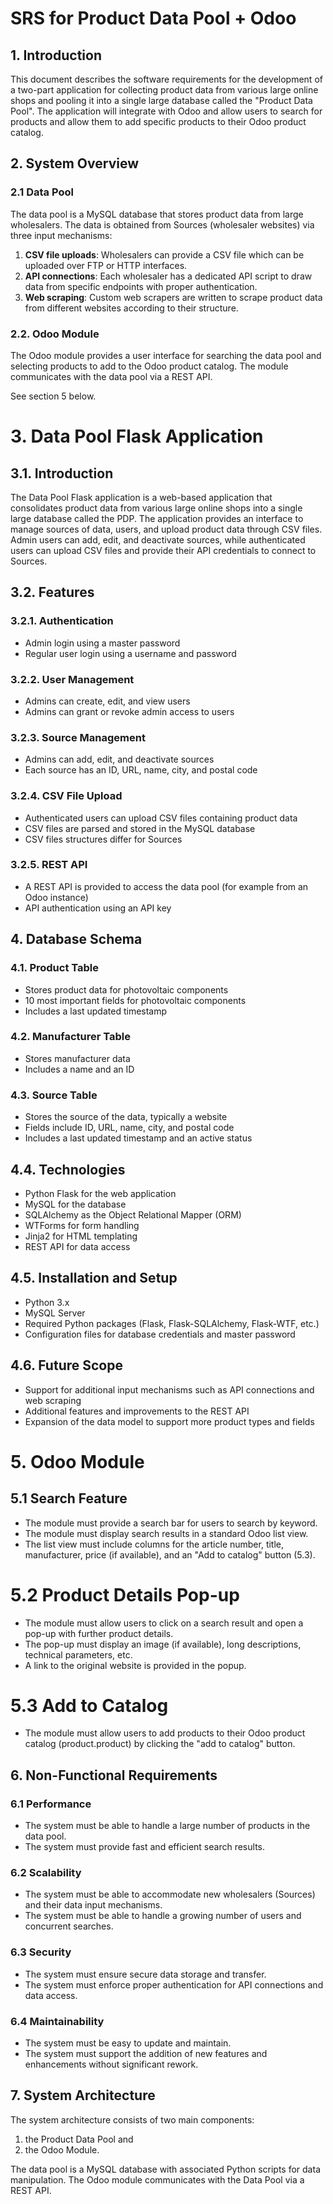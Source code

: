 # SRS for Product Data Pool + Odoo

## 1. Introduction
This document describes the software requirements for the development of a two-part application for collecting product data from various large online shops and pooling it into a single large database called the "Product Data Pool". 
The application will integrate with Odoo and allow users to search for products and allow them to add specific products to their Odoo product catalog.

## 2. System Overview

### 2.1 Data Pool
The data pool is a MySQL database that stores product data from large wholesalers. The data is obtained from Sources (wholesaler websites) via three input mechanisms:

1. **CSV file uploads**: Wholesalers can provide a CSV file which can be uploaded over FTP or HTTP interfaces.
2. **API connections**: Each wholesaler has a dedicated API script to draw data from specific endpoints with proper authentication.
3. **Web scraping**: Custom web scrapers are written to scrape product data from different websites according to their structure.

### 2.2. Odoo Module
The Odoo module provides a user interface for searching the data pool and selecting products to add to the Odoo product catalog. The module communicates with the data pool via a REST API.

See section 5 below.

# 3. Data Pool Flask Application

## 3.1. Introduction

The Data Pool Flask application is a web-based application that consolidates product data from various large online shops into a single large database called the PDP. The application provides an interface to manage sources of data, users, and upload product data through CSV files. Admin users can add, edit, and deactivate sources, while authenticated users can upload CSV files and provide their API credentials to connect to Sources.

## 3.2. Features

### 3.2.1. Authentication

- Admin login using a master password
- Regular user login using a username and password

### 3.2.2. User Management

- Admins can create, edit, and view users
- Admins can grant or revoke admin access to users

### 3.2.3. Source Management

- Admins can add, edit, and deactivate sources
- Each source has an ID, URL, name, city, and postal code

### 3.2.4. CSV File Upload

- Authenticated users can upload CSV files containing product data
- CSV files are parsed and stored in the MySQL database
- CSV files structures differ for Sources

### 3.2.5. REST API

- A REST API is provided to access the data pool (for example from an Odoo instance)
- API authentication using an API key

## 4. Database Schema

### 4.1. Product Table

- Stores product data for photovoltaic components
- 10 most important fields for photovoltaic components
- Includes a last updated timestamp

### 4.2. Manufacturer Table

- Stores manufacturer data
- Includes a name and an ID

### 4.3. Source Table

- Stores the source of the data, typically a website
- Fields include ID, URL, name, city, and postal code
- Includes a last updated timestamp and an active status

## 4.4. Technologies

- Python Flask for the web application
- MySQL for the database
- SQLAlchemy as the Object Relational Mapper (ORM)
- WTForms for form handling
- Jinja2 for HTML templating
- REST API for data access

## 4.5. Installation and Setup

- Python 3.x
- MySQL Server
- Required Python packages (Flask, Flask-SQLAlchemy, Flask-WTF, etc.)
- Configuration files for database credentials and master password

## 4.6. Future Scope

- Support for additional input mechanisms such as API connections and web scraping
- Additional features and improvements to the REST API
- Expansion of the data model to support more product types and fields

# 5. Odoo Module

## 5.1 Search Feature
- The module must provide a search bar for users to search by keyword.
- The module must display search results in a standard Odoo list view.
- The list view must include columns for the article number, title, manufacturer, price (if available), and an "Add to catalog" button (5.3).

# 5.2 Product Details Pop-up
- The module must allow users to click on a search result and open a pop-up with further product details.
- The pop-up must display an image (if available), long descriptions, technical parameters, etc.
- A link to the original website is provided in the popup.

# 5.3 Add to Catalog
- The module must allow users to add products to their Odoo product catalog (product.product) by clicking the "add to catalog" button.

## 6. Non-Functional Requirements

### 6.1 Performance
- The system must be able to handle a large number of products in the data pool.
- The system must provide fast and efficient search results.

### 6.2 Scalability
- The system must be able to accommodate new wholesalers (Sources) and their data input mechanisms.
- The system must be able to handle a growing number of users and concurrent searches.

### 6.3 Security
- The system must ensure secure data storage and transfer.
- The system must enforce proper authentication for API connections and data access.

### 6.4 Maintainability
- The system must be easy to update and maintain.
- The system must support the addition of new features and enhancements without significant rework.

## 7. System Architecture
The system architecture consists of two main components: 

1. the Product Data Pool and 
2. the Odoo Module. 

The data pool is a MySQL database with associated Python scripts for data manipulation. The Odoo module communicates with the Data Pool via a REST API.
